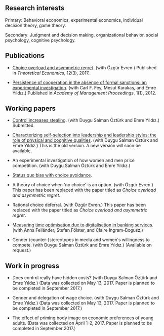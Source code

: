## Research interests

Primary: Behavioral economics, experimental economics, individual decision theory, game theory.

Secondary: Judgment and decision making, organizational behavior, social psychology, cognitive psychology.

## Publications

- [Choice overload and asymmetric regret](https://econtheory.org/ojs/index.php/te/article/viewFile/20171029/18835/554). (with Özgür Evren.) Published in _Theoretical Economics_, 12(3), 2017.

- [Persistence of cooperation in the absence of formal sanctions: an experimental investigation](https://goo.gl/ZqqCdp). (with Carl F. Fey, Mesut Karakaş, and Emre Yıldız.) Published in _Academy of Management Proceedings_, 1(1), 2012.

## Working papers

- [Control increases stealing](https://goo.gl/Ng1RvZ). (with Duygu Salman Öztürk and Emre Yıldız.) Submitted.

- [Characterizing self-selection into leadership and leadership styles: the role of physical and cognitive qualities](https://goo.gl/yZTXQ5). (with Duygu Salman Öztürk and Emre Yıldız.) This is the old version. A new version will soon be available.

- An experimental investigation of how women and men price competition. (with Duygu Salman Öztürk and Emre Yıldız.)  

- [Status quo bias with choice avoidance](https://goo.gl/AfWKVD).

- A theory of choice when 'no choice' is an option. (with Özgür Evren.) This paper has been replaced with the paper titled as _Choice overload and asymmetric regret_.

- Rational choice deferral. (with Özgür Evren.) This paper has been replaced with the paper titled as _Choice overload and asymmetric regret_.

- [Measuring time optimisation due to digitalisation in banking services](https://goo.gl/CBiHKL). (with Anna Felländer, Stefan Fölster, and Claire Ingram-Bogusz.)

- Gender (counter-)stereotypes in media and women's willingness to compete. (with Duygu Salman Öztürk and Emre Yıldız.) (Available on request.)

## Work in progress

- Does control really have hidden costs? (with Duygu Salman Öztürk and Emre Yıldız.) (Data was collected on May 13, 2017. Paper is planned to be completed in September 2017.)

- Gender and delegation of wage choice. (with Duygu Salman Öztürk and Emre Yıldız.) (Data was collected on May 13, 2017. Paper is planned to be completed in September 2017.)

- The effect of priming body image on economic preferences of young adults. (Data was collected on April 1-2, 2017. Paper is planned to be completed in September 2017.)
